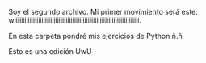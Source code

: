 Soy el segundo archivo. Mi primer movimiento será este: wiiiiiiiiiiiiiiiiiiiiiiiiiiiiiiiiiiiiiiiiiiiiiiiiiiiiiiiiiiiiiiiiiiiiiiiii.

En esta carpeta pondré mis ejercicios de Python ñ.ñ

Esto es una edición UwU
